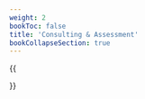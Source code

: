 ```yaml
---
weight: 2
bookToc: false
title: 'Consulting & Assessment'
bookCollapseSection: true
---
```

{{<section>}}
